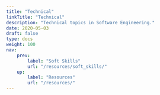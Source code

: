```yaml
---
title: "Technical"
linkTitle: "Technical"
description: "Technical topics in Software Engineering."
date: 2020-05-03
draft: false
type: docs
weight: 100
nav:
    prev:
        label: "Soft Skills"
        url: "/resources/soft_skills/"
    up:
        label: "Resources"
        url: "/resources/"
---
```

